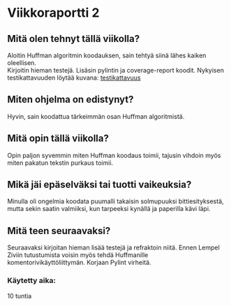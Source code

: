 # Viikkoraportti 2

## Mitä olen tehnyt tällä viikolla?
Aloitin Huffman algoritmin koodauksen, sain tehtyä siinä lähes kaiken oleellisen.  
Kirjoitin hieman testejä.
Lisäsin pylintin ja coverage-report koodit.
Nykyisen testikattavuuden löytää kuvana: [testikattavuus](./kuvia/testikattavuus_11.11.2021.png)

## Miten ohjelma on edistynyt?
Hyvin, sain koodattua tärkeimmän osan Huffman algoritmistä.

## Mitä opin tällä viikolla?
Opin paljon syvemmin miten Huffman koodaus toimii, tajusin vihdoin myös miten 
pakatun tekstin purkaus toimii.

## Mikä jäi epäselväksi tai tuotti vaikeuksia?
Minulla oli ongelmia koodata puumalli takaisin solmupuuksi bittiesityksestä, mutta sekin saatin valmiiksi,
kun tarpeeksi kynällä ja paperilla kävi läpi.

## Mitä teen seuraavaksi?
Seuraavaksi kirjoitan hieman lisää testejä ja refraktoin niitä. Ennen Lempel Ziviin tutustumista voisin myös tehdä Huffmanille komentorivikäyttöliittymän.
Korjaan Pylint virheitä.

### Käytetty aika:
10 tuntia
